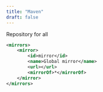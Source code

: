```yaml
---
title: "Maven"
draft: false
---
```


Repository for all

```xml
<mirrors>
    <mirror>
        <id>mirror</id>
        <name>Global mirror</name>
        <url></url>
        <mirrorOf>*</mirrorOf>
    </mirror>
</mirrors>
```
